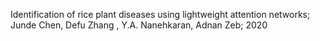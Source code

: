 Identification of rice plant diseases using lightweight attention networks; Junde Chen, Defu Zhang , Y.A. Nanehkaran, Adnan Zeb; 2020
